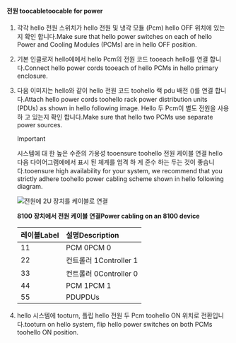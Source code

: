 <!--author=alkohli last changed: 9/16/15-->

#### <a name="toocable-for-power"></a><span data-ttu-id="efe93-101">전원 toocable</span><span class="sxs-lookup"><span data-stu-id="efe93-101">toocable for power</span></span>
1. <span data-ttu-id="efe93-102">각각 hello 전원 스위치가 hello 전원 및 냉각 모듈 (Pcm) hello OFF 위치에 있는지 확인 합니다.</span><span class="sxs-lookup"><span data-stu-id="efe93-102">Make sure that hello power switches on each of hello Power and Cooling Modules (PCMs) are in hello OFF position.</span></span>
2. <span data-ttu-id="efe93-103">기본 인클로저 hello에에서 hello Pcm의 전원 코드 tooeach hello를 연결 합니다.</span><span class="sxs-lookup"><span data-stu-id="efe93-103">Connect hello power cords tooeach of hello PCMs in hello primary enclosure.</span></span>
3. <span data-ttu-id="efe93-104">다음 이미지는 hello와 같이 hello 전원 코드 toohello 랙 pdu 배전 ()를 연결 합니다.</span><span class="sxs-lookup"><span data-stu-id="efe93-104">Attach hello power cords toohello rack power distribution units (PDUs) as shown in hello following image.</span></span> <span data-ttu-id="efe93-105">Hello 두 Pcm이 별도 전원을 사용 하 고 있는지 확인 합니다.</span><span class="sxs-lookup"><span data-stu-id="efe93-105">Make sure that hello two PCMs use separate power sources.</span></span>
   
   > [!IMPORTANT]
   > <span data-ttu-id="efe93-106">시스템에 대 한 높은 수준의 가용성 tooensure toohello 전원 케이블 연결 hello 다음 다이어그램에에서 표시 된 체계를 엄격 하 게 준수 하는 두는 것이 좋습니다.</span><span class="sxs-lookup"><span data-stu-id="efe93-106">tooensure high availability for your system, we recommend that you strictly adhere toohello power cabling scheme shown in hello following diagram.</span></span> 
   > 
   > 
   
    ![전원에 2U 장치를 케이블로 연결](./media/storsimple-cable-8100-for-power/HCSCableYour2UDeviceforPower.png)
   
    <span data-ttu-id="efe93-108">**8100 장치에서 전원 케이블 연결**</span><span class="sxs-lookup"><span data-stu-id="efe93-108">**Power cabling on an 8100 device**</span></span>
   
   | <span data-ttu-id="efe93-109">레이블</span><span class="sxs-lookup"><span data-stu-id="efe93-109">Label</span></span> | <span data-ttu-id="efe93-110">설명</span><span class="sxs-lookup"><span data-stu-id="efe93-110">Description</span></span> |
   |:--- |:--- |
   | <span data-ttu-id="efe93-111">1</span><span class="sxs-lookup"><span data-stu-id="efe93-111">1</span></span> |<span data-ttu-id="efe93-112">PCM 0</span><span class="sxs-lookup"><span data-stu-id="efe93-112">PCM 0</span></span> |
   | <span data-ttu-id="efe93-113">2</span><span class="sxs-lookup"><span data-stu-id="efe93-113">2</span></span> |<span data-ttu-id="efe93-114">컨트롤러 1</span><span class="sxs-lookup"><span data-stu-id="efe93-114">Controller 1</span></span> |
   | <span data-ttu-id="efe93-115">3</span><span class="sxs-lookup"><span data-stu-id="efe93-115">3</span></span> |<span data-ttu-id="efe93-116">컨트롤러 0</span><span class="sxs-lookup"><span data-stu-id="efe93-116">Controller 0</span></span> |
   | <span data-ttu-id="efe93-117">4</span><span class="sxs-lookup"><span data-stu-id="efe93-117">4</span></span> |<span data-ttu-id="efe93-118">PCM 1</span><span class="sxs-lookup"><span data-stu-id="efe93-118">PCM 1</span></span> |
   | <span data-ttu-id="efe93-119">5</span><span class="sxs-lookup"><span data-stu-id="efe93-119">5</span></span> |<span data-ttu-id="efe93-120">PDU</span><span class="sxs-lookup"><span data-stu-id="efe93-120">PDUs</span></span> |
4. <span data-ttu-id="efe93-121">hello 시스템에 tooturn, 플립 hello 전원 두 Pcm toohello ON 위치로 전환입니다.</span><span class="sxs-lookup"><span data-stu-id="efe93-121">tooturn on hello system, flip hello power switches on both PCMs toohello ON position.</span></span>

